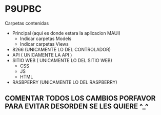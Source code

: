 # P9UPBC
Carpetas contenidas
- Principal (aqui es donde estara la aplicacion MAUI)
  - Indicar carpetas Models
  - Indicar carpetas Views
- 8266 (UNICAMENTE LO DEL CONTROLADOR)
- API ( UNICAMENTE LA API )
- SITIO WEB ( UNICAMENTE LO DEL SITIO WEB)
  - CSS
  - JS
  - HTML
- RASBPERRY (UNICAMENTE LO DEL RASPBERRY)
## COMENTAR TODOS LOS CAMBIOS PORFAVOR PARA EVITAR DESORDEN SE LES QUIERE ^_^
